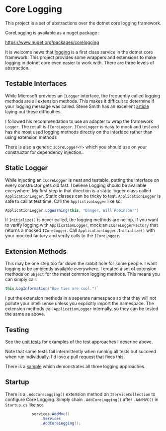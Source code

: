 # Core Logging
This project is a set of abstractions over the dotnet core logging framework.

CoreLogging is available as a nuget package : 

https://www.nuget.org/packages/corelogging

It is welcome news that [logging](https://docs.microsoft.com/en-us/aspnet/core/fundamentals/logging/?view=aspnetcore-2.1&tabs=aspnetcore2x) is a first class service in the dotnet core framework. This project provides some wrappers and extensions to make logging in dotnet core even easier to work with. There are three levels of abstraction.


## Testable Interfaces
While Microsoft provides an `ILogger` interface, the frequently called logging methods are all extension methods. This makes it difficult to determine if your logging message was called. Steve Smith has an excellent [article](https://ardalis.com/testing-logging-in-aspnet-core) laying out these difficulties.

I followed his recommendation to use an adapter to wrap the framework `Logger`. The result is `ICoreLogger`. `ICoreLogger` is easy to mock and test and has the most used logging methods directly on the interface rather than using extension methods

There is also a generic `ICoreLogger<T>` which you should use on your constructor for dependency injection..

## Static Logger
While injecting an `ICoreLogger` is neat and testable, putting the interface on every constructor gets old fast. I believe Logging should be available everywhere. My first step in that direction is a static logger class called `ApplicationLogger`. Static classes can be tricky to test. `ApplicationLogger` is safe to call at test time. Call the `ApplictionLogger` like so:

``` C#
ApplicationLogger.LogWarning(this, "Danger, Will Robinson!")
```

 If  `Initialize()` is never called, the logging methods are no-op. If you want to verify logging with `ApplicationLogger`, mock an `ICoreLoggerFactory` that returns a mocked `ICoreLogger`. Call `ApplicationLogger.Initialize()` with your mocked factory and verify calls to the `ICoreLogger`.

## Extension Methods
This may be one step too far down the rabbit hole for some people. I want logging to be ambiently available everywhere. I created a set of extension methods on `object` for the most common logging methods.  This means you can simply call:
``` C#
this.LogInformation("Bow ties are cool.")`
```
I put the extension methods in a seperate namespace so that they will not pollute your intellisense unless you explicitly import the namespace. The extension methods call `ApplicationLogger` internally, so they can be tested the same as above.

## Testing
See the [unit tests](https://github.com/alanstevens/CoreLogging/tree/master/src/CoreLoggingTests) for examples of the test approaches I describe above. 

Note that some tests fail intermittently when running all tests but succeed when run individually. I'd love a pull request that fixes this.

There is a [sample](https://github.com/alanstevens/CoreLogging/blob/master/src/Sample/Controllers/HomeController.cs#L17) which demonstrates all three logging approaches.

## Startup
There is a `.AddCoreLogging()` extension method on `IServiceCollection` to configure Core Logging. Simply chain `.AddCoreLogging()` after `.AddMVC()` in `Startup.cs` like so:

``` C#
            services.AddMvc()
                .Services
                .AddCoreLogging();
```